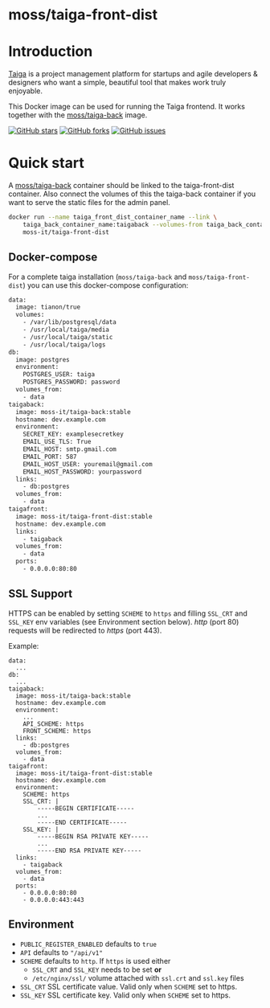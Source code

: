 moss/taiga-front-dist
====================

# Introduction

[Taiga](https://taiga.io/) is a project management platform for startups and
agile developers & designers who want a simple, beautiful tool that makes work
truly enjoyable.

This Docker image can be used for running the Taiga frontend. It works together
with the [moss/taiga-back](https://hub.docker.com/r/moss/taiga-front-dist/)
image.

[![GitHub stars](https://img.shields.io/github/stars/moss-it/taiga-docker.svg?style=flat-square)](https://github.com/moss-it/taiga-docker)
[![GitHub forks](https://img.shields.io/github/forks/moss-it/taiga-docker.svg?style=flat-square)](https://github.com/moss-it/taiga-docker)
[![GitHub issues](https://img.shields.io/github/issues/moss-it/taiga-docker.svg?style=flat-square)](https://github.com/moss-it/taiga-docker/issues)

# Quick start

A [moss/taiga-back](https://hub.docker.com/r/moss/taiga-front-dist/) container
should be linked to the taiga-front-dist container. Also connect the volumes of
this the taiga-back container if you want to serve the static files for the
admin panel.

```bash
docker run --name taiga_front_dist_container_name --link \
    taiga_back_container_name:taigaback --volumes-from taiga_back_container_name \
    moss-it/taiga-front-dist
```

## Docker-compose

For a complete taiga installation (``moss/taiga-back`` and
``moss/taiga-front-dist``) you can use this docker-compose configuration:

```bash
data:
  image: tianon/true
  volumes:
    - /var/lib/postgresql/data
    - /usr/local/taiga/media
    - /usr/local/taiga/static
    - /usr/local/taiga/logs
db:
  image: postgres
  environment:
    POSTGRES_USER: taiga
    POSTGRES_PASSWORD: password
  volumes_from:
    - data
taigaback:
  image: moss-it/taiga-back:stable
  hostname: dev.example.com
  environment:
    SECRET_KEY: examplesecretkey
    EMAIL_USE_TLS: True
    EMAIL_HOST: smtp.gmail.com
    EMAIL_PORT: 587
    EMAIL_HOST_USER: youremail@gmail.com
    EMAIL_HOST_PASSWORD: yourpassword
  links:
    - db:postgres
  volumes_from:
    - data
taigafront:
  image: moss-it/taiga-front-dist:stable
  hostname: dev.example.com
  links:
    - taigaback
  volumes_from:
    - data
  ports:
    - 0.0.0.0:80:80
```

## SSL Support

HTTPS can be enabled by setting ``SCHEME`` to ``https`` and filling ``SSL_CRT``
and ``SSL_KEY`` env variables (see Environment section below). *http* (port 80) 
requests will be redirected to *https* (port 443).

Example:

```
data:
  ...
db:
  ...
taigaback:
  image: moss-it/taiga-back:stable
  hostname: dev.example.com
  environment:
    ...
    API_SCHEME: https
    FRONT_SCHEME: https
  links:
    - db:postgres
  volumes_from:
    - data
taigafront:
  image: moss-it/taiga-front-dist:stable
  hostname: dev.example.com
  environment:
    SCHEME: https
    SSL_CRT: |
        -----BEGIN CERTIFICATE-----
        ...
        -----END CERTIFICATE-----
    SSL_KEY: |
        -----BEGIN RSA PRIVATE KEY-----
        ...
        -----END RSA PRIVATE KEY-----
  links:
    - taigaback
  volumes_from:
    - data
  ports:
    - 0.0.0.0:80:80
    - 0.0.0.0:443:443
```

## Environment

* ``PUBLIC_REGISTER_ENABLED`` defaults to ``true``
* ``API`` defaults to ``"/api/v1"``
* ``SCHEME`` defaults to ``http``. If ``https`` is used either
  * ``SSL_CRT`` and ``SSL_KEY`` needs to be set **or** 
  * ``/etc/nginx/ssl/`` volume attached with ``ssl.crt`` and ``ssl.key`` files
* ``SSL_CRT`` SSL certificate value. Valid only when ``SCHEME`` set to https.
* ``SSL_KEY`` SSL certificate key. Valid only when ``SCHEME`` set to https.
